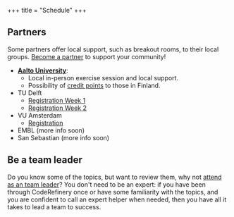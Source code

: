 +++
title = "Schedule"
+++

## Partners

Some partners offer local support, such as breakout rooms, to their local
groups. [Become a partner](https://coderefinery.org/organization/partners/) to
support your community!
- [**Aalto University**](https://scicomp.aalto.fi/):
  - Local in-person exercise session and local support.
  - Possibility of [credit points](@/certificates.md) to those in Finland.
- TU Delft
  - [Registration Week 1](https://www.tudelft.nl/en/events/2023/library/coderefinery-workshops-i)
  - [Registration Week 2](https://www.tudelft.nl/en/events/2023/library/coderefinery-workshops-ii)
- VU Amsterdam
  - [Registration](https://vu.nl/en/events/2023/workshops-coderefinery)
- EMBL (more info soon)
- San Sebastian (more info soon)


## Be a team leader

Do you know some of the topics, but want to review them, why not [attend as an
team leader](@/join.md)?  You don't need to be an
expert: if you have been through CodeRefinery once or have some familiarity
with the topics, and you are confident to call an expert helper when needed,
then you have all it takes to lead a team to success.

